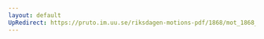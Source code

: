 ```yaml
---
layout: default
UpRedirect: https://pruto.im.uu.se/riksdagen-motions-pdf/1868/mot_1868__ak__108/mot_1868__ak__108-003.pdf
---
```


